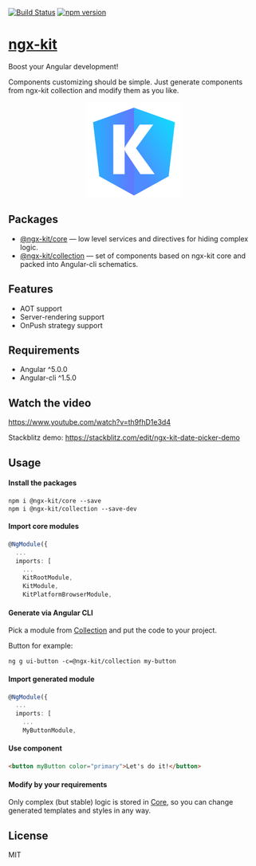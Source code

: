 [![Build Status](https://travis-ci.org/ngx-kit/ngx-kit.svg?branch=master)](https://travis-ci.org/ngx-kit/ngx-kit)
[![npm version](https://badge.fury.io/js/%40ngx-kit%2Fcore.svg)](https://www.npmjs.com/@ngx-kit/core)

# [ngx-kit](https://ngx-kit.com)

Boost your Angular development!

Components customizing should be simple. Just generate components from ngx-kit collection and modify them as you like.

<p align="center">
  <a href="https://ngx-kit.com"><img src="./website/assets/ngx-kit-192.png" alt="ngx-kit logo"></a>
</p>

## Packages

* [@ngx-kit/core](https://ngx-kit.com/core) — low level services and directives for hiding complex logic.
* [@ngx-kit/collection](https://ngx-kit.com/collection) — set of components based on ngx-kit core and packed into Angular-cli schematics.


## Features

* AOT support
* Server-rendering support
* OnPush strategy support


## Requirements

* Angular ^5.0.0
* Angular-cli ^1.5.0


## Watch the video

https://www.youtube.com/watch?v=th9fhD1e3d4

Stackblitz demo: https://stackblitz.com/edit/ngx-kit-date-picker-demo


## Usage

#### Install the packages

```
npm i @ngx-kit/core --save
npm i @ngx-kit/collection --save-dev
```

#### Import core modules

```typescript
@NgModule({
  ...
  imports: [
    ...
    KitRootModule,
    KitModule,
    KitPlatformBrowserModule,
```

#### Generate via Angular CLI

Pick a module from [Collection](https://ngx-kit.com/collection) and put the code to your project.

Button for example:

```
ng g ui-button -c=@ngx-kit/collection my-button
```

#### Import generated module

```typescript
@NgModule({
  ...
  imports: [
    ...
    MyButtonModule,
```

#### Use component

```html
<button myButton color="primary">Let's do it!</button>
```

#### Modify by your requirements

Only complex (but stable) logic is stored in [Core](https://ngx-kit.com/core), so you can change generated templates and styles in any way.


## License

MIT
